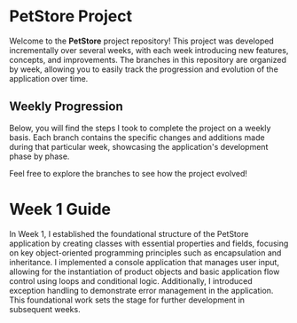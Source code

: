 # PetStore Project

Welcome to the **PetStore** project repository! This project was developed incrementally over several weeks, with each week introducing new features, concepts, and improvements. The branches in this repository are organized by week, allowing you to easily track the progression and evolution of the application over time.

## Weekly Progression

Below, you will find the steps I took to complete the project on a weekly basis. Each branch contains the specific changes and additions made during that particular week, showcasing the application's development phase by phase.

Feel free to explore the branches to see how the project evolved!

# Week 1 Guide

In Week 1, I established the foundational structure of the PetStore application by creating classes with essential properties and fields, focusing on key object-oriented programming principles such as encapsulation and inheritance. I implemented a console application that manages user input, allowing for the instantiation of product objects and basic application flow control using loops and conditional logic. Additionally, I introduced exception handling to demonstrate error management in the application. This foundational work sets the stage for further development in subsequent weeks.

